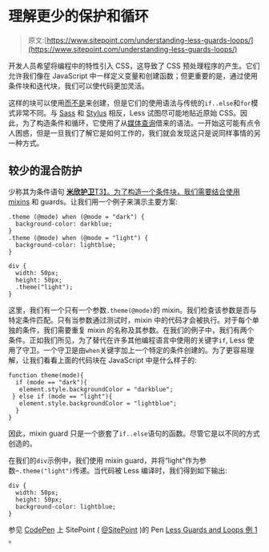 # 理解更少的保护和循环

> 原文:[https://www.sitepoint.com/understanding-less-guards-loops/](https://www.sitepoint.com/understanding-less-guards-loops/)

开发人员希望将编程中的特性引入 CSS，这导致了 CSS 预处理程序的产生。它们允许我们像在 JavaScript 中一样定义变量和创建函数；但更重要的是，通过使用条件块和迭代块，我们可以使代码更加灵活。

这样的块可以使用[而不是](http://lesscss.org/)来创建，但是它们的使用语法与传统的`if..else`和`for`模式非常不同。与 [Sass](http://sass-lang.com/) 和 [Stylus](http://learnboost.github.io/stylus/) 相反，Less 试图尽可能地贴近原始 CSS。因此，为了构造条件和循环，它使用了从[媒体查询](https://developer.mozilla.org/en-US/docs/Web/Guide/CSS/Media_queries)借来的语法。一开始这可能有点令人困惑，但是一旦我们了解它是如何工作的，我们就会发现这只是说同样事情的另一种方式。

## 较少的混合防护

少称其为条件语句 [**米欣护卫**T3】。为了构造一个条件块，我们需要结合使用](http://lesscss.org/features/#mixin-guards-feature) [mixins](http://lesscss.org/features/#mixins-feature) 和 guards。让我们用一个例子来演示主要方案:

```
.theme (@mode) when (@mode = "dark") {
  background-color: darkblue;
}
.theme (@mode) when (@mode = "light") {
  background-color: lightblue;
}

div {
  width: 50px;
  height: 50px;
  .theme("light");
}
```

这里，我们有一个只有一个参数`.theme(@mode)`的 mixin。我们检查该参数是否与特定条件匹配。只有当参数通过测试时，mixin 中的代码才会被执行。对于每个单独的条件，我们需要重复 mixin 的名称及其参数。在我们的例子中，我们有两个条件。正如我们所见，为了替代在许多其他编程语言中使用的关键字`if`, Less 使用了守卫。一个守卫是由`when`关键字加上一个特定的条件创建的。为了更容易理解，让我们看看上面的代码块在 JavaScript 中是什么样子的:

```
function theme(mode){
  if (mode == "dark"){
   element.style.backgroundColor = "darkblue";
 } else if (mode == "light"){
   element.style.backgroundColor = "lightblue";
  }
}
```

因此，mixin guard 只是一个嵌套了`if..else`语句的函数。尽管它是以不同的方式创造的。

在我们的`div`示例中，我们使用 mixin guard，并将“light”作为参数–`.theme("light")`传递。当代码被 Less 编译时，我们得到如下输出:

```
div {
  width: 50px;
  height: 50px;
  background-color: lightblue;
}
```

参见 [CodePen](http://codepen.io) 上 SitePoint ( [@SitePoint](http://codepen.io/SitePoint) )的 Pen [Less Guards and Loops 例 1](http://codepen.io/SitePoint/pen/pJNEeq/) 。